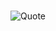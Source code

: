 #
![Quote](https://drive.google.com/file/d/1uOvPZT9735skpQ1TDJ50e0NC4NK-4Lo6/view)

<!--
**sumit12071988/sumit12071988** is a ✨ _special_ ✨ repository because its `README.md` (this file) appears on your GitHub profile.

Here are some ideas to get you started:

- 🔭 I’m currently working on ... Selenium
- 🌱 I’m currently learning ... Appium
- 👯 I’m looking to collaborate on ... 
- 🤔 I’m looking for help with ... Rest Assured
- 💬 Ask me about ... Web,Mobile and Window automations
- 📫 How to reach me: ...
- 😄 Pronouns: ...
- ⚡ Fun fact: ...

![Quote](https://www.lemonthistle.com/wp-content/uploads/2019/08/September2019TechWallpaperQuote.jpg)

-->
